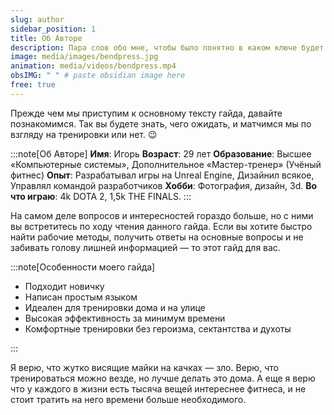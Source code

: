 ```yaml
---
slug: author
sidebar_position: 1
title: Об Авторе
description: Пара слов обо мне, чтобы было понятно в каком ключе будет гайд
image: media/images/bendpress.jpg
animation: media/videos/bendpress.mp4
obsIMG: " " # paste obsidian image here
free: true
---
```

Прежде чем мы приступим к основному тексту гайда, давайте познакомимся. Так вы будете знать, чего ожидать, и матчимся мы по взгляду на тренировки или нет. 😉

:::note[Об Авторе]
**Имя**: Игорь
**Возраст**: 29 лет
**Образование**: Высшее «Компьютерные системы», Дополнительное «Мастер-тренер» (Учёный фитнес)
**Опыт**: Разрабатывал игры на Unreal Engine, Дизайнил всякое, Управлял командой разработчиков
**Хобби**: Фотография, дизайн, 3d. 
**Во что играю**: 4k DOTA 2, 1,5k THE FINALS. 
:::

На самом деле вопросов и интересностей гораздо больше, но с ними вы встретитесь по ходу чтения данного гайда. Если вы хотите быстро найти рабочие методы, получить ответы на основные вопросы и не забивать голову лишней информацией — то этот гайд для вас.

:::note[Особенности моего гайда]  

- Подходит новичку
- Написан простым языком
- Идеален для тренировки дома и на улице
- Высокая эффективность за минимум времени
- Комфортные тренировки без героизма, сектантства и духоты

:::

Я верю, что жутко висящие майки на качках — зло. Верю, что тренироваться можно везде, но лучше делать это дома. А еще я верю что у каждого в жизни есть тысяча вещей интереснее фитнеса, и не стоит тратить на него времени больше необходимого.


